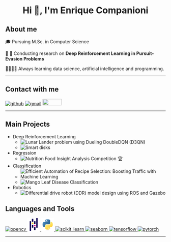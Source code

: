 <h1 align="center">Hi 👋, I'm Enrique Companioni</h1>

**<h2>About me</h2>**
 
🎓 Pursuing M.Sc. in Computer Science
  
 🤖 🤖 Conducting research on **Deep Reinforcement Learning in Pursuit-Evasion Problems**

 📖👨🏻‍💻 Always learning data science, artificial intelligence and programming.

 <hr />
  
**<h2>Contact with me</h2>**

[![github](https://img.shields.io/badge/-LinkedIn-blue?style=flat-square&logo=Linkedin&logoColor=white)](https://www.linkedin.com/in/enrique-companioni/)
[![gmail](https://img.shields.io/badge/-Gmail-c14438?style=flat-square&logo=Gmail&logoColor=white)](mailto:enriquecompanionidev@gmail.com)
<a href="https://www.kaggle.com/enriquecompanioni">
  <img src="https://www.dataapplab.com/wp-content/uploads/2017/06/kaggle-logo-gray-300.png" width="60px" height="20px">
</a>

<hr />

**<h2>Main Projects</h2>**
- Deep Reinforcement Learning
  * ![Lunar Lander problem using Dueling DoubleDQN (D3QN)](https://github.com/EnriqManComp/Lunar-Lander-DRL-Dueling-DoubleDQN)
  * ![Smart disks](https://github.com/EnriqManComp/smart-disks)
- Regression
  * ![Nutrition Food Insight Analysis Competition 🏆](https://github.com/EnriqManComp/Nutrition-Food-Insight-Analysis-Competition)
- Classification
  * ![Efficient Automation of Recipe Selection: Boosting Traffic with Machine Learning](https://github.com/EnriqManComp/Efficient-Automation-of-Recipe-Selection-Boosting-Traffic-with-Machine-Learning)
  * ![Mango Leaf Disease Classification](https://github.com/EnriqManComp/Mango-Leaf-Disease-Classification)
- Robotics
  * ![Differential drive robot (DDR) model design using ROS and Gazebo](https://github.com/EnriqManComp/differential-drive-robot-model-ros-gazebo)


**<h2>Languages and Tools</h2>**

<p align="left">
  <a href="https://opencv.org/" target="_blank" rel="noreferrer"> <img src="https://www.vectorlogo.zone/logos/opencv/opencv-icon.svg" alt="opencv" width="40" height="40"/> </a>
  <a href="https://pandas.pydata.org/" target="_blank" rel="noreferrer"> <img src="https://raw.githubusercontent.com/devicons/devicon/2ae2a900d2f041da66e950e4d48052658d850630/icons/pandas/pandas-original.svg" alt="pandas" width="40" height="40"/> </a>
  <a href="https://www.python.org" target="_blank" rel="noreferrer"> <img src="https://raw.githubusercontent.com/devicons/devicon/master/icons/python/python-original.svg" alt="python" width="40" height="40"/> </a>
  <a href="https://scikit-learn.org/" target="_blank" rel="noreferrer"> <img src="https://upload.wikimedia.org/wikipedia/commons/0/05/Scikit_learn_logo_small.svg" alt="scikit_learn" width="40" height="40"/> </a>
  <a href="https://seaborn.pydata.org/" target="_blank" rel="noreferrer"> <img src="https://seaborn.pydata.org/_images/logo-mark-lightbg.svg" alt="seaborn" width="40" height="40"/> </a>
  <a href="https://www.tensorflow.org" target="_blank" rel="noreferrer"> <img src="https://www.vectorlogo.zone/logos/tensorflow/tensorflow-icon.svg" alt="tensorflow" width="40" height="40"/> </a>
  <a href="https://pytorch.org/" target="_blank" rel="noreferrer"> <img src="https://www.vectorlogo.zone/logos/pytorch/pytorch-icon.svg" alt="pytorch" width="40" height="40"/> </a>  
</p>

<hr />





